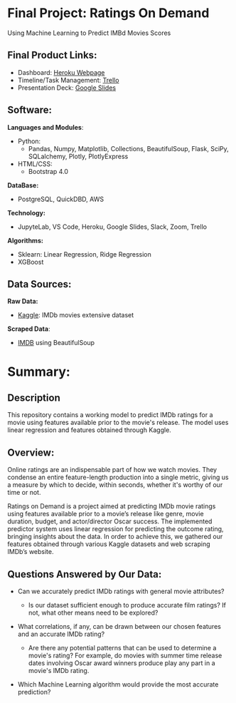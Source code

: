 # **Final Project:** Ratings On Demand
Using Machine Learning to Predict IMBd Movies Scores

## **Final Product Links:**
- Dashboard: [Heroku Webpage](https://ratingsondemand.herokuapp.com/)
- Timeline/Task Management: [Trello](https://trello.com/b/jSii2C2y/movies-on-demand)
- Presentation Deck: [Google Slides](https://docs.google.com/presentation/d/1RqcdU3vLPqZ9CNDki9j3r28mJyeZuCQkzV43hPen5X8/edit#slide=id.gfd8f8070e1_0_106)

## **Software:** 
**Languages and Modules**:
 - Python: 
   - Pandas, Numpy, Matplotlib, Collections, BeautifulSoup, Flask, SciPy, SQLalchemy, Plotly, PlotlyExpress
 - HTML/CSS: 
   - Bootstrap 4.0

**DataBase:** 
- PostgreSQL, QuickDBD, AWS

**Technology:** 
- JupyteLab, VS Code, Heroku, Google Slides, Slack, Zoom, Trello

**Algorithms:** 
 - Sklearn: Linear Regression, Ridge Regression
 - XGBoost

## **Data Sources:**

**Raw Data:** 
- [Kaggle](https://www.kaggle.com/stefanoleone992/imdb-extensive-dataset): IMDb movies extensive dataset

**Scraped Data**: 
- [IMDB](https://www.imdb.com/) using BeautifulSoup





# Summary:

## Description
This repository contains a working model to predict IMDb ratings for a movie using features available prior to the movie's release. The model uses linear regression and features obtained through Kaggle.

## Overview:
Online ratings are an indispensable part of how we watch movies. They condense an entire feature-length production into a single metric, giving us a measure by which to decide, within seconds, whether it's worthy of our time or not.

Ratings on Demand is a project aimed at predicting IMDb movie ratings using features available prior to a movie’s release like genre, movie duration, budget, and actor/director Oscar success. The implemented predictor system uses linear regression for predicting the outcome rating, bringing insights about the data. In order to achieve this, we gathered our features obtained through various Kaggle datasets and web scraping IMDb’s website.

## Questions Answered by Our Data:

* Can we accurately predict IMDb ratings with general movie attributes?

  * Is our dataset sufficient enough to produce accurate film ratings? If not, what other means need to be explored?

* What correlations, if any, can be drawn between our chosen features and an accurate IMDb rating?
  
  * Are there any potential patterns that can be used to determine a movie's rating? For example, do movies with summer time release dates involving Oscar award winners produce play any part in a movie's IMDb rating. 

* Which Machine Learning algorithm would provide the most accurate prediction?

